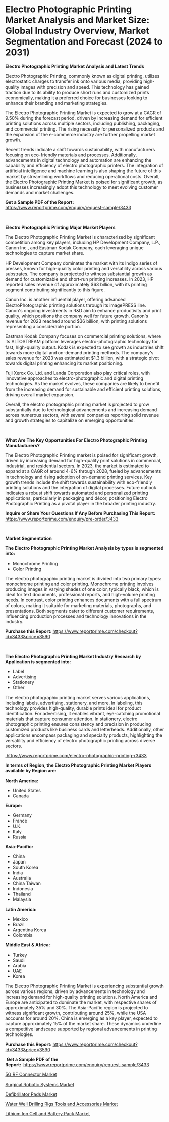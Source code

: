 <p><h1>Electro Photographic Printing Market Analysis and Market Size: Global Industry Overview, Market Segmentation and Forecast (2024 to 2031)</h1></p><p><strong>Electro Photographic Printing Market Analysis and Latest Trends</strong></p>
<p><p>Electro Photographic Printing, commonly known as digital printing, utilizes electrostatic charges to transfer ink onto various media, providing high-quality images with precision and speed. This technology has gained traction due to its ability to produce short runs and customized prints economically, making it a preferred choice for businesses looking to enhance their branding and marketing strategies.</p><p>The Electro Photographic Printing Market is expected to grow at a CAGR of 9.50% during the forecast period, driven by increasing demand for efficient printing solutions across multiple sectors, including publishing, packaging, and commercial printing. The rising necessity for personalized products and the expansion of the e-commerce industry are further propelling market growth. </p><p>Recent trends indicate a shift towards sustainability, with manufacturers focusing on eco-friendly materials and processes. Additionally, advancements in digital technology and automation are enhancing the capability and efficiency of electro photographic printers. The integration of artificial intelligence and machine learning is also shaping the future of this market by streamlining workflows and reducing operational costs. Overall, the Electro Photographic Printing Market is poised for significant growth, as businesses increasingly adopt this technology to meet evolving customer demands and market challenges.</p></p>
<p><strong>Get a Sample PDF of the Report:&nbsp;</strong> <a href="https://www.reportprime.com/enquiry/request-sample/3433">https://www.reportprime.com/enquiry/request-sample/3433</a></p>
<p>&nbsp;</p>
<p><strong>Electro Photographic Printing Major Market Players</strong></p>
<p><p>The Electro Photographic Printing Market is characterized by significant competition among key players, including HP Development Company, L.P., Canon Inc., and Eastman Kodak Company, each leveraging unique technologies to capture market share.</p><p>HP Development Company dominates the market with its Indigo series of presses, known for high-quality color printing and versatility across various substrates. The company is projected to witness substantial growth as demand for customizable and short-run printing increases. In 2023, HP reported sales revenue of approximately $63 billion, with its printing segment contributing significantly to this figure.</p><p>Canon Inc. is another influential player, offering advanced ElectroPhotographic printing solutions through its imagePRESS line. Canon's ongoing investments in R&D aim to enhance productivity and print quality, which positions the company well for future growth. Canon's revenue for 2023 reached around $36 billion, with printing solutions representing a considerable portion.</p><p>Eastman Kodak Company focuses on commercial printing solutions, where its ALTOSTREAM platform leverages electro-photographic technology for fast, high-quality output. Kodak is expected to see growth as industries shift towards more digital and on-demand printing methods. The company's sales revenue for 2023 was estimated at $1.3 billion, with a strategic pivot towards digital printing enhancing its market positioning.</p><p>Fuji Xerox Co. Ltd. and Landa Corporation also play critical roles, with innovative approaches to electro-photographic and digital printing technologies. As the market evolves, these companies are likely to benefit from the increasing demand for sustainable and efficient printing solutions, driving overall market expansion.</p><p>Overall, the electro photographic printing market is projected to grow substantially due to technological advancements and increasing demand across numerous sectors, with several companies reporting solid revenue and growth strategies to capitalize on emerging opportunities.</p></p>
<p>&nbsp;</p>
<p><strong>What Are The Key Opportunities For Electro Photographic Printing Manufacturers?</strong></p>
<p><p>The Electro Photographic Printing market is poised for significant growth, driven by increasing demand for high-quality print solutions in commercial, industrial, and residential sectors. In 2023, the market is estimated to expand at a CAGR of around 4-6% through 2028, fueled by advancements in technology and rising adoption of on-demand printing services. Key growth trends include the shift towards sustainability with eco-friendly printing solutions and the integration of digital processes. Future outlook indicates a robust shift towards automated and personalized printing applications, particularly in packaging and décor, positioning Electro Photographic Printing as a pivotal player in the broader printing industry.</p></p>
<p><strong>Inquire or Share Your Questions If Any Before Purchasing This Report:</strong> <a href="https://www.reportprime.com/enquiry/pre-order/3433">https://www.reportprime.com/enquiry/pre-order/3433</a></p>
<p>&nbsp;</p>
<p><strong>Market Segmentation</strong></p>
<p><strong>The Electro Photographic Printing Market Analysis by types is segmented into:</strong></p>
<p><ul><li>Monochrome Printing</li><li>Color Printing</li></ul></p>
<p><p>The electro photographic printing market is divided into two primary types: monochrome printing and color printing. Monochrome printing involves producing images in varying shades of one color, typically black, which is ideal for text documents, professional reports, and high-volume printing needs. In contrast, color printing enhances documents with a full spectrum of colors, making it suitable for marketing materials, photographs, and presentations. Both segments cater to different customer requirements, influencing production processes and technology innovations in the industry.</p></p>
<p><strong>Purchase this Report:&nbsp;</strong><a href="https://www.reportprime.com/checkout?id=3433&price=3590">https://www.reportprime.com/checkout?id=3433&price=3590</a></p>
<p>&nbsp;</p>
<p><strong>The Electro Photographic Printing Market Industry Research by Application is segmented into:</strong></p>
<p><ul><li>Label</li><li>Advertising</li><li>Stationery</li><li>Other</li></ul></p>
<p><p>The electro photographic printing market serves various applications, including labels, advertising, stationery, and more. In labeling, this technology provides high-quality, durable prints ideal for product identification. For advertising, it enables vibrant, eye-catching promotional materials that capture consumer attention. In stationery, electro photographic printing ensures consistency and precision in producing customized products like business cards and letterheads. Additionally, other applications encompass packaging and specialty products, highlighting the versatility and efficiency of electro photographic printing across diverse sectors.</p></p>
<p><a href="https://www.reportprime.com/electro-photographic-printing-r3433">&nbsp;https://www.reportprime.com/electro-photographic-printing-r3433</a></p>
<p><strong>In terms of Region, the Electro Photographic Printing Market Players available by Region are:</strong></p>
<p>
    <p> <strong> North America: </strong>
        <ul>
            <li>United States</li>
            <li>Canada</li>
        </ul>
        </p> 
    <p> <strong> Europe: </strong>
        <ul>
            <li>Germany</li>
            <li>France</li>
            <li>U.K.</li>
            <li>Italy</li>
            <li>Russia</li>
        </ul>
        </p> 
    <p> <strong> Asia-Pacific: </strong>
        <ul>
            <li>China</li>
            <li>Japan</li>
            <li>South Korea</li>
            <li>India</li>
            <li>Australia</li>
            <li>China Taiwan</li>
            <li>Indonesia</li>
            <li>Thailand</li>
            <li>Malaysia</li>
        </ul>
        </p> 
    <p> <strong> Latin America: </strong>
        <ul>
            <li>Mexico</li>
            <li>Brazil</li>
            <li>Argentina Korea</li>
            <li>Colombia</li>
        </ul>
        </p> 
    <p> <strong> Middle East & Africa: </strong>
        <ul>
            <li>Turkey</li>
            <li>Saudi</li>
            <li>Arabia</li>
            <li>UAE</li>
            <li>Korea</li>
        </ul>
    </p>
    </p>
<p><p>The Electro Photographic Printing Market is experiencing substantial growth across various regions, driven by advancements in technology and increasing demand for high-quality printing solutions. North America and Europe are anticipated to dominate the market, with respective shares of approximately 35% and 30%. The Asia-Pacific region is projected to witness significant growth, contributing around 25%, while the USA accounts for around 20%. China is emerging as a key player, expected to capture approximately 15% of the market share. These dynamics underline a competitive landscape supported by regional advancements in printing technologies.</p></p>
<p><strong>Purchase this Report: </strong><a href="https://www.reportprime.com/checkout?id=3433&price=3590">https://www.reportprime.com/checkout?id=3433&price=3590</a></p>
<p>&nbsp;<strong>Get a Sample PDF of the Report:&nbsp;&nbsp;</strong><a href="https://www.reportprime.com/enquiry/request-sample/3433">https://www.reportprime.com/enquiry/request-sample/3433</a></p>
<p><strong></strong></p>
<p><p><a href="https://issuu.com/reportprime-2/docs/5g-rf-connector-market-size-2030.pp_5a602b54c1c69f">5G RF Connector Market</a></p><p><a href="https://www.linkedin.com/pulse/global-surgical-robotic-systems-industry-types-applications-market-players-lgfle?trackingId=EPW6r2PRS3mQAR0H2dQ%2FHw%3D%3D">Surgical Robotic Systems Market</a></p><p><a href="https://www.linkedin.com/pulse/what-influencing-future-defibrillator-pads-market-insights-x3hhe?trackingId=vdDgI1feTp6gO5h%2BHpHsMQ%3D%3D">Defibrillator Pads Market</a></p><p><a href="https://issuu.com/reportprime-2/docs/water-well-drilling-rigs-tools-and-_dffa81322ebcfc">Water Well Drilling Rigs Tools and Accessories Market</a></p><p><a href="https://github.com/irfadac/Market-Research-Report-List-4/blob/main/lithium-ion-cell-and-battery-pack-market.md">Lithium Ion Cell and Battery Pack Market</a></p></p>